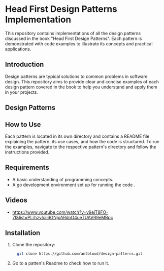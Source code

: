 # Head First Design Patterns Implementation

This repository contains implementations of all the design patterns discussed in the book "Head First Design Patterns". Each pattern is demonstrated with code examples to illustrate its concepts and practical applications.

## Introduction

Design patterns are typical solutions to common problems in software design. This repository aims to provide clear and concise examples of each design pattern covered in the book to help you understand and apply them in your projects.

## Design Patterns

## How to Use

Each pattern is located in its own directory and contains a README file explaining the pattern, its use cases, and how the code is structured. To run the examples, navigate to the respective pattern's directory and follow the instructions provided.

## Requirements

- A basic understanding of programming concepts.
- A go development environment set up for running the code .

## Videos

- https://www.youtube.com/watch?v=v9ejT8FO-7I&list=PLrhzvIcii6GNjpARdnO4ueTUAVR9eMBpc

## Installation

1. Clone the repository:
   ```sh
     git clone https://github.com/antblood/design-patterns.git
   ```

2. Go to a patten's Readme to check how to run it.
